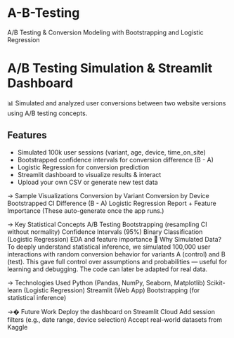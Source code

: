 # A-B-Testing
A/B Testing &amp; Conversion Modeling with Bootstrapping and Logistic Regression

# A/B Testing Simulation & Streamlit Dashboard

📊 Simulated and analyzed user conversions between two website versions using A/B testing concepts.

## Features
- Simulated 100k user sessions (variant, age, device, time_on_site)
- Bootstrapped confidence intervals for conversion difference (B - A)
- Logistic Regression for conversion prediction
- Streamlit dashboard to visualize results & interact
- Upload your own CSV or generate new test data

-> Sample Visualizations
Conversion by Variant
Conversion by Device
Bootstrapped CI Difference (B - A)
Logistic Regression Report + Feature Importance
(These auto-generate once the app runs.)

-> Key Statistical Concepts
A/B Testing
Bootstrapping (resampling CI without normality)
Confidence Intervals (95%)
Binary Classification (Logistic Regression)
EDA and feature importance
📝 Why Simulated Data?
To deeply understand statistical inference, we simulated 100,000 user interactions with random conversion behavior for variants A (control) and B (test). This gave full control over assumptions and probabilities — useful for learning and debugging. The code can later be adapted for real data.

-> Technologies Used
Python (Pandas, NumPy, Seaborn, Matplotlib)
Scikit-learn (Logistic Regression)
Streamlit (Web App)
Bootstrapping (for statistical inference)

->� Future Work
 Deploy the dashboard on Streamlit Cloud
 Add session filters (e.g., date range, device selection)
 Accept real-world datasets from Kaggle
